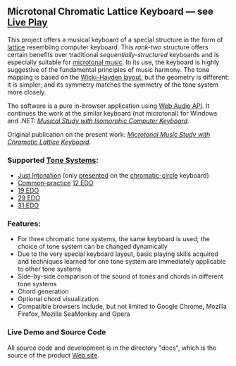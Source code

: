 ## Microtonal Chromatic Lattice Keyboard — see [Live Play](https://sakryukov.github.io/microtonal-chromatic-lattice-keyboard)

This project offers a musical keyboard of a special structure in the form of [lattice](https://en.wikipedia.org/wiki/Lattice_%28group%29) resembling computer keyboard. This *rank-two* structure offers certain benefits over traditional *sequentially-structured* keyboards and is especially suitable for [microtonal music](https://en.wikipedia.org/wiki/Microtonal_music). In its use, the keyboard is highly suggestive of the fundamental principles of music harmony. The tone mapping is based on the [Wicki-Hayden layout](https://en.wikipedia.org/wiki/Wicki-Hayden_note_layout), but the geometry is different: it is simpler; and its symmetry matches the symmetry of the tone system more closely.

The software is a pure in-browser application using [Web Audio API](https://developer.mozilla.org/en-US/docs/Web/API/Web_Audio_API). It continues the work at the similar keyboard (not microtonal) for Windows and .NET: *[Musical Study with Isomorphic Computer Keyboard](https://www.codeproject.com/Articles/1201737/Musical-Study-with-Isomorphic-Computer-Keyboard)*.

Original publication on the present work: *[Microtonal Music Study with Chromatic Lattice Keyboard](https://www.codeproject.com/Articles/1204180/Microtonal-Music-Study-Chromatic-Lattice-Keyboard)*.

### Supported [Tone Systems](https://en.wikipedia.org/wiki/Musical_tuning):
- [Just Intonation](https://en.wikipedia.org/wiki/Just_intonation) (only [presented](https://sakryukov.github.io/microtonal-chromatic-lattice-keyboard/tone-system-comparison/tone-system-comparison.html) on the [chromatic-circle](https://en.wikipedia.org/wiki/Chromatic_circle) keyboard)
- [Common-practice](https://en.wikipedia.org/wiki/Common_practice_period) [12 EDO](https://en.wikipedia.org/wiki/Equal_temperament)
- [19 EDO](https://en.wikipedia.org/wiki/19_equal_temperament)
- [29 EDO](https://en.wikipedia.org/wiki/19_equal_temperament)
- [31 EDO](https://en.wikipedia.org/wiki/31_equal_temperament)

### Features:
- For three chromatic tone systems, the same keyboard is used; the choice of tone system can be changed dynamically
- Due to the very special keyboard layout, basic playing skills acquired and techniques learned for one tone system are immediately applicable to other tone systems
- Side-by-side comparison of the sound of tones and chords in different tone systems
- Chord generation
- Optional chord visualization
- Compatible browsers include, but not limited to Google Chrome, Mozilla Firefox, Mozilla SeaMonkey and Opera

### Live Demo and Source Code

All source code and development is in the directory "docs", which is the source of the product [Web site](https://sakryukov.github.io/microtonal-chromatic-lattice-keyboard).
